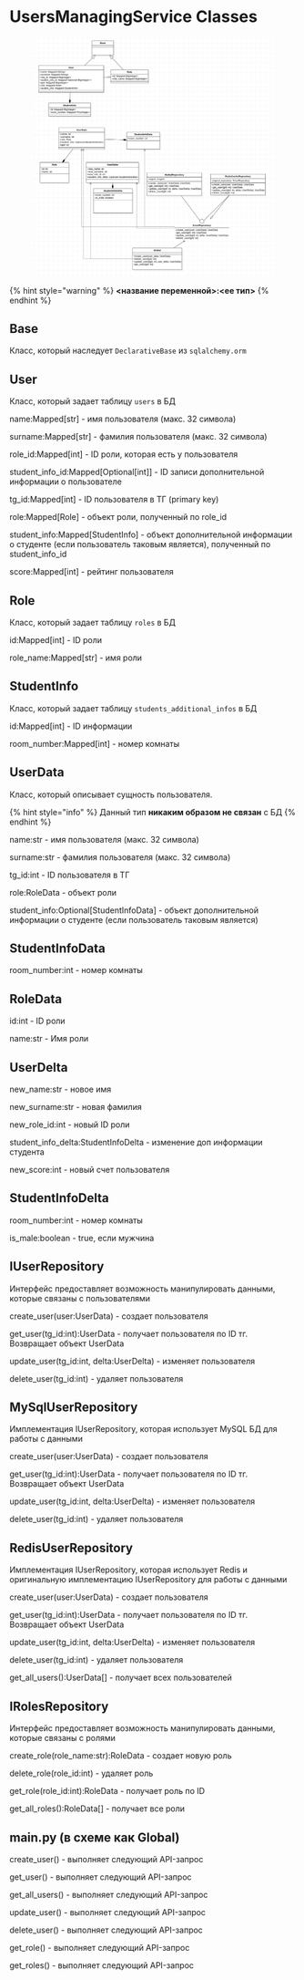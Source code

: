 # UsersManagingService Classes

<figure><img src=".gitbook/assets/image (1).png" alt=""><figcaption></figcaption></figure>

{% hint style="warning" %}
&#x20;**<название переменной>:<ее тип>**
{% endhint %}

## Base

Класс, который наследует `DeclarativeBase` из `sqlalchemy.orm`

## User

Класс, который задает таблицу `users` в БД

name:Mapped\[str] - имя пользователя (макс. 32 символа)

surname:Mapped\[str] - фамилия пользователя (макс. 32 символа)

role\_id:Mapped\[int] - ID роли, которая есть у пользователя

student\_info\_id:Mapped\[Optional\[int]] - ID записи дополнительной информации о пользователе

tg\_id:Mapped\[int] - ID пользователя в ТГ (primary key)

role:Mapped\[Role] - объект роли, полученный по role\_id

student\_info:Mapped\[StudentInfo] - объект дополнительной информации о студенте (если пользователь таковым является), полученный по student\_info\_id

score:Mapped\[int] - рейтинг пользователя

## Role

Класс, который задает таблицу `roles` в БД

id:Mapped\[int] - ID роли

role\_name:Mapped\[str] - имя роли

## StudentInfo

Класс, который задает таблицу `students_additional_infos` в БД

id:Mapped\[int] - ID информации

room\_number:Mapped\[int] - номер комнаты

## UserData

Класс, который описывает сущность пользователя.

{% hint style="info" %}
Данный тип **никаким образом не связан** с БД
{% endhint %}

name:str - имя пользователя (макс. 32 символа)

surname:str - фамилия пользователя (макс. 32 символа)

tg\_id:int - ID пользователя в ТГ

role:RoleData - объект роли

student\_info:Optional\[StudentInfoData] - объект дополнительной информации о студенте (если пользователь таковым является)

## StudentInfoData

room\_number:int - номер комнаты

## RoleData

id:int - ID роли

name:str - Имя роли

## UserDelta

new\_name:str - новое имя

new\_surname:str - новая фамилия

new\_role\_id:int - новый ID роли

student\_info\_delta:StudentInfoDelta - изменение доп информации студента

new\_score:int - новый счет пользователя

## StudentInfoDelta

room\_number:int - номер комнаты

is\_male:boolean - true, если мужчина

## IUserRepository

Интерфейс предоставляет возможность манипулировать данными, которые связаны с пользователями

create\_user(user:UserData) - создает пользователя

get\_user(tg\_id:int):UserData - получает пользователя по ID тг. Возвращает объект UserData

update\_user(tg\_id:int, delta:UserDelta) - изменяет пользователя

delete\_user(tg\_id:int) - удаляет пользователя

## MySqlUserRepository

Имплементация IUserRepository, которая использует MySQL БД для работы с данными

create\_user(user:UserData) - создает пользователя

get\_user(tg\_id:int):UserData - получает пользователя по ID тг. Возвращает объект UserData

update\_user(tg\_id:int, delta:UserDelta) - изменяет пользователя

delete\_user(tg\_id:int) - удаляет пользователя

## RedisUserRepository

Имплементация IUserRepository, которая использует Redis и оригинальную имплементацию IUserRepository для работы с данными

create\_user(user:UserData) - создает пользователя

get\_user(tg\_id:int):UserData - получает пользователя по ID тг. Возвращает объект UserData

update\_user(tg\_id:int, delta:UserDelta) - изменяет пользователя

delete\_user(tg\_id:int) - удаляет пользователя

get\_all\_users():UserData\[] - получает всех пользователей

## IRolesRepository

Интерфейс предоставляет возможность манипулировать данными, которые связаны с ролями

create\_role(role\_name:str):RoleData - создает новую роль

delete\_role(role\_id:int) - удаляет роль

get\_role(role\_id:int):RoleData - получает роль по ID

get\_all\_roles():RoleData\[] - получает все роли

## main.py (в схеме как Global)

create\_user() - выполняет следующий API-запрос

get\_user() - выполняет следующий API-запрос

get\_all\_users() - выполняет следующий API-запрос

update\_user() - выполняет следующий API-запрос

delete\_user() - выполняет следующий API-запрос

get\_role() - выполняет следующий API-запрос

get\_roles() - выполняет следующий API-запрос
